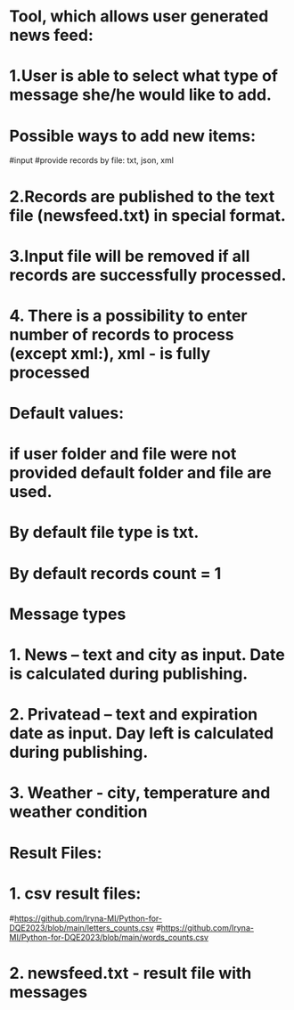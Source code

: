  # Tool, which allows user generated news feed:
# 1.User is able to select what type of message she/he would like to add.
# Possible ways to add new items:
#input
#provide records by file: txt, json, xml
# 2.Records are published to the text file (newsfeed.txt) in special format.
# 3.Input file will be removed if all records are successfully processed.
# 4. There is a possibility to enter number of records to process (except xml:), xml - is fully processed
#
# Default values:
# if user folder and file were not provided default folder and file are used.
# By default file type is txt.
# By default records count = 1
#
# Message types
# 1. News – text and city as input. Date is calculated during publishing.
# 2. Privatead – text and expiration date as input. Day left is calculated during publishing.
# 3. Weather - city, temperature and weather condition
#
# Result Files:
# 1. csv result files:
#https://github.com/Iryna-MI/Python-for-DQE2023/blob/main/letters_counts.csv
#https://github.com/Iryna-MI/Python-for-DQE2023/blob/main/words_counts.csv
# 2. newsfeed.txt - result file with messages
